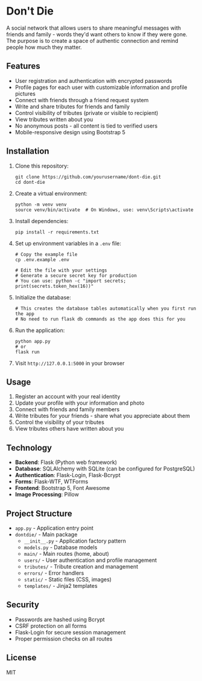 # Don't Die

A social network that allows users to share meaningful messages with friends and family - words they'd want others to know if they were gone. The purpose is to create a space of authentic connection and remind people how much they matter.

## Features

- User registration and authentication with encrypted passwords
- Profile pages for each user with customizable information and profile pictures
- Connect with friends through a friend request system
- Write and share tributes for friends and family
- Control visibility of tributes (private or visible to recipient)
- View tributes written about you
- No anonymous posts - all content is tied to verified users
- Mobile-responsive design using Bootstrap 5

## Installation

1. Clone this repository:
   ```
   git clone https://github.com/yourusername/dont-die.git
   cd dont-die
   ```

2. Create a virtual environment:
   ```
   python -m venv venv
   source venv/bin/activate  # On Windows, use: venv\Scripts\activate
   ```

3. Install dependencies:
   ```
   pip install -r requirements.txt
   ```

4. Set up environment variables in a `.env` file:
   ```
   # Copy the example file
   cp .env.example .env
   
   # Edit the file with your settings
   # Generate a secure secret key for production
   # You can use: python -c "import secrets; print(secrets.token_hex(16))"
   ```

5. Initialize the database:
   ```
   # This creates the database tables automatically when you first run the app
   # No need to run flask db commands as the app does this for you
   ```

6. Run the application:
   ```
   python app.py
   # or
   flask run
   ```

7. Visit `http://127.0.0.1:5000` in your browser

## Usage

1. Register an account with your real identity
2. Update your profile with your information and photo
3. Connect with friends and family members
4. Write tributes for your friends - share what you appreciate about them
5. Control the visibility of your tributes
6. View tributes others have written about you

## Technology

- **Backend**: Flask (Python web framework)
- **Database**: SQLAlchemy with SQLite (can be configured for PostgreSQL)
- **Authentication**: Flask-Login, Flask-Bcrypt
- **Forms**: Flask-WTF, WTForms
- **Frontend**: Bootstrap 5, Font Awesome
- **Image Processing**: Pillow

## Project Structure

- `app.py` - Application entry point
- `dontdie/` - Main package
  - `__init__.py` - Application factory pattern
  - `models.py` - Database models
  - `main/` - Main routes (home, about)
  - `users/` - User authentication and profile management
  - `tributes/` - Tribute creation and management
  - `errors/` - Error handlers
  - `static/` - Static files (CSS, images)
  - `templates/` - Jinja2 templates

## Security

- Passwords are hashed using Bcrypt
- CSRF protection on all forms
- Flask-Login for secure session management
- Proper permission checks on all routes

## License

MIT
